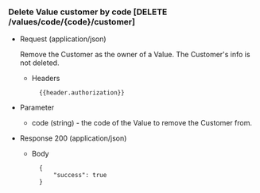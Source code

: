 ### Delete Value customer by code [DELETE /values/code/{code}/customer]

+ Request (application/json)

    Remove the Customer as the owner of a Value.  The Customer's info is not deleted.

    + Headers
    
            {{header.authorization}}

+ Parameter
    + code (string) - the code of the Value to remove the Customer from.

+ Response 200 (application/json)

    + Body

            {
                "success": true
            }
